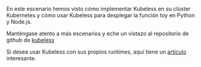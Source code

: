En este escenario hemos visto cómo implementar Kubeless en su clúster Kubernetes y cómo usar Kubeless para desplegar la función toy en Python y Node.js.

Manténgase atento a más escenarios y eche un vistazo al repositorio de github de [kubeless](https://github.com/kubeless/kubeless)

Si desea usar Kubeless con sus propios runtimes, aquí tiene un [artículo](https://medium.com/@christianaxel.schmidt/how-to-create-a-custom-kubeless-runtime-image-96ad2f8ead19) interesante.

